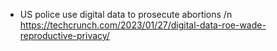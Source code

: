 - US police use digital data to prosecute abortions /n <https://techcrunch.com/2023/01/27/digital-data-roe-wade-reproductive-privacy/>
